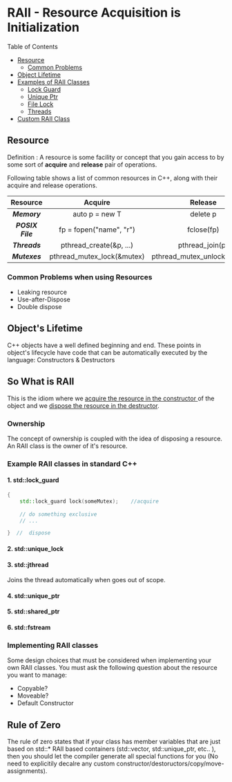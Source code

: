 # RAII - Resource Acquisition is Initialization

Table of Contents

- [ Resource ](#resource) 
    - [ Common Problems ](#common-problems-when-using-resources)
- [ Object Lifetime ](#c-objects-lifetimes)
 - [ Examples of RAII Classes ](#example-raii-classes-in-standard-c)
    - [Lock Guard](#1-stdlock_guard)
    - [Unique Ptr](#4-stdunique_ptr)
    - [File Lock](#6-stdfstream)
    - [Threads](#3-stdjthread)
 - [ Custom RAII Class ](#implementing-raii-classes)


## Resource

Definition
:   A resource is some facility or concept that you gain access to by some sort of **acquire** and **release** pair of operations.

Following table shows a list of common resources in C++, along with their acquire and release operations.

|   **Resource**   |           Acquire          |            Release           |
|:----------------:|:--------------------------:|:----------------------------:|
|   **_Memory_**   |       auto p = new T       |           delete p           |
| **_POSIX File_** |   fp = fopen("name", "r")  |          fclose(fp)          |
|   **_Threads_**  |   pthread_create(&p, ...)  |        pthread_join(p)       |
|   **_Mutexes_**  | pthread_mutex_lock(&mutex) | pthread_mutex_unlock(&mutex) |


### Common Problems when using Resources

- Leaking resource
- Use-after-Dispose
- Double dispose

## Object's Lifetime
C++ objects have a well defined beginning and end. These points in object's lifecycle have code that can be automatically executed by the language: Constructors & Destructors


## So What is RAII

This is the idiom where we <u>acquire the resource in the constructor </u> of the object and we <u>dispose the resource in the destructor</u>.

### Ownership
The concept of ownership is coupled with the idea of disposing a resource.  An RAII class is the owner of it's resource.

### Example RAII classes in standard C++

#### 1. std::lock_guard

```cpp
{
    std::lock_guard lock(someMutex);    //acquire
    
    // do something exclusive
    // ... 

}  //  dispose 

```

#### 2. std::unique_lock


#### 3. std::jthread
Joins the thread automatically when goes out of scope.

#### 4. std::unique_ptr

#### 5. std::shared_ptr
#### 6. std::fstream

### Implementing RAII classes

Some design choices that must be considered when implementing your own RAII classes. You must ask the following question about the resource you want to manage: 

- Copyable?
- Moveable?
- Default Constructor

## Rule of Zero

The rule of zero states that if your class has member variables that are just based on std::* RAII based containers (std::vector,  std::unique_ptr, etc.. ), then you should let the compiler generate all special functions for you (No need to explicitily decalre any custom constructor/destoructors/copy/move-assignments).
